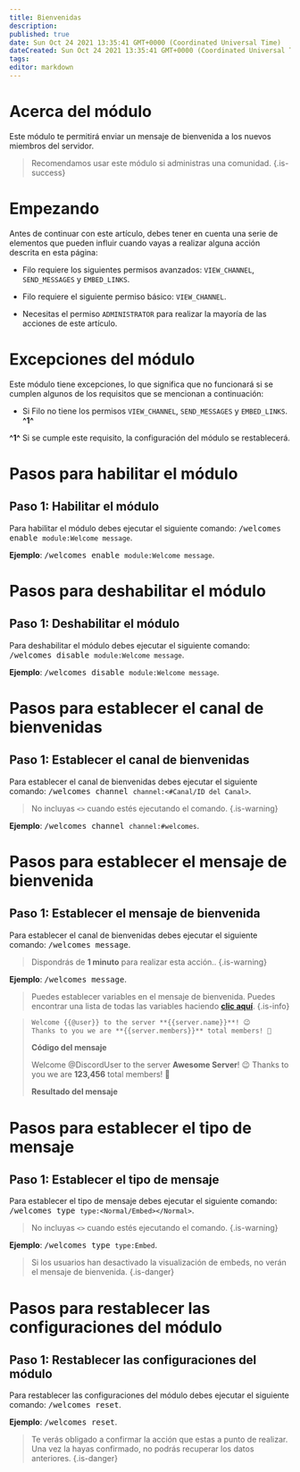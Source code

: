 ```yaml
---
title: Bienvenidas
description:
published: true
date: Sun Oct 24 2021 13:35:41 GMT+0000 (Coordinated Universal Time)
dateCreated: Sun Oct 24 2021 13:35:41 GMT+0000 (Coordinated Universal Time)
tags:
editor: markdown
---
```


# Acerca del módulo

Este módulo te permitirá enviar un mensaje de bienvenida a los nuevos miembros del servidor.

> Recomendamos usar este módulo si administras una comunidad.
{.is-success}

# Empezando

Antes de continuar con este artículo, debes tener en cuenta una serie de elementos que pueden influir cuando vayas a realizar alguna acción descrita en esta página:

- Filo requiere los siguientes permisos avanzados: ``VIEW_CHANNEL``, ``SEND_MESSAGES`` y ``EMBED_LINKS``.

- Filo requiere el siguiente permiso básico: ``VIEW_CHANNEL``.

- Necesitas el permiso ``ADMINISTRATOR`` para realizar la mayoría de las acciones de este artículo.

# Excepciones del módulo

Este módulo tiene excepciones, lo que significa que no funcionará si se cumplen algunos de los requisitos que se mencionan a continuación:

- Si Filo no tiene los permisos ``VIEW_CHANNEL``, ``SEND_MESSAGES`` y ``EMBED_LINKS``. **^1^**

**^1^** Si se cumple este requisito, la configuración del módulo se restablecerá.

# Pasos para habilitar el módulo

## **Paso 1**: Habilitar el módulo

Para habilitar el módulo debes ejecutar el siguiente comando: <kbd>/welcomes enable ``module:Welcome message``</kbd>.

**Ejemplo**: <kbd>/welcomes enable ``module:Welcome message``</kbd>.

# Pasos para deshabilitar el módulo

## **Paso 1**: Deshabilitar el módulo

Para deshabilitar el módulo debes ejecutar el siguiente comando: <kbd>/welcomes disable ``module:Welcome message``</kbd>.

**Ejemplo**: <kbd>/welcomes disable ``module:Welcome message``</kbd>.

# Pasos para establecer el canal de bienvenidas

## **Paso 1**: Establecer el canal de bienvenidas

Para establecer el canal de bienvenidas debes ejecutar el siguiente comando: <kbd>/welcomes channel ``channel:<#Canal/ID del Canal>``</kbd>.

> No incluyas ``<>`` cuando estés ejecutando el comando.
{.is-warning}

**Ejemplo**: <kbd>/welcomes channel ``channel:#welcomes``</kbd>.

# Pasos para establecer el mensaje de bienvenida

## **Paso 1**: Establecer el mensaje de bienvenida

Para establecer el canal de bienvenidas debes ejecutar el siguiente comando: <kbd>/welcomes message</kbd>.

> Dispondrás de **1 minuto** para realizar esta acción..
{.is-warning}

**Ejemplo**: <kbd>/welcomes message</kbd>.

> Puedes establecer variables en el mensaje de bienvenida. Puedes encontrar una lista de todas las variables haciendo **[clic aquí](https://wiki.filobot.xyz/es/modules/welcomes/variables)**.
{.is-info}

> ```md
> Welcome {{@user}} to the server **{{server.name}}**! 😉
> Thanks to you we are **{{server.members}}** total members! 🎉
> ```
> **Código del mensaje**
>
> Welcome @DiscordUser to the server **Awesome Server**! 😉
> Thanks to you we are **123,456** total members! 🎉
>
> **Resultado del mensaje**

# Pasos para establecer el tipo de mensaje

## **Paso 1**: Establecer el tipo de mensaje

Para establecer el tipo de mensaje debes ejecutar el siguiente comando: <kbd>/welcomes type ``type:<Normal/Embed></Normal>``</kbd>.

> No incluyas ``<>`` cuando estés ejecutando el comando.
{.is-warning}

**Ejemplo**: <kbd>/welcomes type ``type:Embed``</kbd>.

> Si los usuarios han desactivado la visualización de embeds, no verán el mensaje de bienvenida.
{.is-danger}

# Pasos para restablecer las configuraciones del módulo

## **Paso 1**: Restablecer las configuraciones del módulo

Para restablecer las configuraciones del módulo debes ejecutar el siguiente comando: <kbd>/welcomes reset</kbd>.

**Ejemplo**: <kbd>/welcomes reset</kbd>.

> Te verás obligado a confirmar la acción que estas a punto de realizar. Una vez la hayas confirmado, no podrás recuperar los datos anteriores.
{.is-danger}
